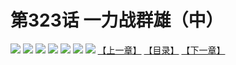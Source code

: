 # 第323话 一力战群雄（中）
![](https://mhpic.xiaomingtaiji.net/comic/D/斗破苍穹拆分版/323话/1.jpg-zymk.middle.webp)
![](https://mhpic.xiaomingtaiji.net/comic/D/斗破苍穹拆分版/323话/2.jpg-zymk.middle.webp)
![](https://mhpic.xiaomingtaiji.net/comic/D/斗破苍穹拆分版/323话/3.jpg-zymk.middle.webp)
![](https://mhpic.xiaomingtaiji.net/comic/D/斗破苍穹拆分版/323话/4.jpg-zymk.middle.webp)
![](https://mhpic.xiaomingtaiji.net/comic/D/斗破苍穹拆分版/323话/5.jpg-zymk.middle.webp)
![](https://mhpic.xiaomingtaiji.net/comic/D/斗破苍穹拆分版/323话/6.jpg-zymk.middle.webp)
![](https://mhpic.xiaomingtaiji.net/comic/D/斗破苍穹拆分版/323话/7.jpg-zymk.middle.webp)
[【上一章】](./322.md)
[【目录】](./README.md)
[【下一章】](./324.md)

